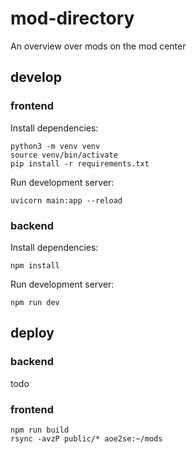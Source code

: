 # mod-directory

An overview over mods on the mod center


## develop

### frontend

Install dependencies:
```
python3 -m venv venv
source venv/bin/activate
pip install -r requirements.txt
```

Run development server:
```
uvicorn main:app --reload
```

### backend

Install dependencies:
```
npm install
```

Run development server:
```
npm run dev
```

## deploy

### backend

todo

### frontend

```
npm run build
rsync -avzP public/* aoe2se:~/mods
```
